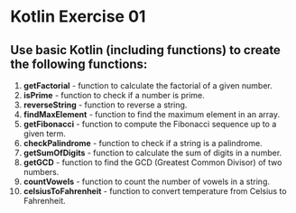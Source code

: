 # Kotlin Exercise 01

## Use basic Kotlin (including functions) to create the following functions:

1. **getFactorial** - function to calculate the factorial of a given number.
2. **isPrime** - function to check if a number is prime.
3. **reverseString** - function to reverse a string.
4. **findMaxElement** - function to find the maximum element in an array.
5. **getFibonacci** - function to compute the Fibonacci sequence up to a given term.
6. **checkPalindrome** - function to check if a string is a palindrome.
7. **getSumOfDigits** - function to calculate the sum of digits in a number.
8. **getGCD** - function to find the GCD (Greatest Common Divisor) of two numbers.
9. **countVowels** - function to count the number of vowels in a string.
10. **celsiusToFahrenheit** - function to convert temperature from Celsius to Fahrenheit.
